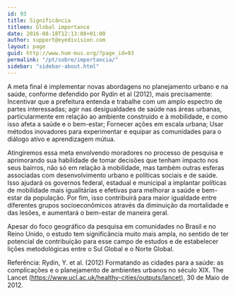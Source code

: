 ```yaml
---
id: 93
title: Significância
titleen: Global importance
date: 2016-08-18T12:13:08+01:00
author: support@eyedivision.com
layout: page
guid: http://www.hum-mus.org/?page_id=93
permalink: "/pt/sobre/importancia/"
sidebar: "sidebar-about.html"
---
```

A meta final é implementar novas abordagens no planejamento urbano e na saúde, conforme defendido por Rydin et al (2012), mais precisamente: Incentivar que a prefeitura entenda e trabalhe com um amplo espectro de partes interessadas; agir nas desigualdades de saúde nas áreas urbanas, particularmente em relação ao ambiente construído e à mobilidade, e como isso afeta a saúde e o bem-estar; Fornecer ações em escala urbana; Usar métodos inovadores para experimentar e equipar as comunidades para o diálogo ativo e aprendizagem mútua.

Atingiremos essa meta envolvendo moradores no processo de pesquisa e aprimorando sua habilidade de tomar decisões que tenham impacto nos seus bairros, não só em relação à mobilidade, mas também outras esferas associadas com desenvolvimento urbano e políticas sociais e de saúde. Isso ajudará os governos federal, estadual e municipal a implantar políticas de mobilidade mais igualitárias e efetivas para melhorar a saúde e bem-estar da população. Por fim, isso contribuirá para maior igualdade entre diferentes grupos socioeconômicos através da diminuição da mortalidade e das lesões, e aumentará o bem-estar de maneira geral.

Apesar do foco geográfico da pesquisa em comunidades no Brasil e no Reino Unido, o estudo tem significância muito mais ampla, no sentido de ter potencial de contribuição para esse campo de estudos e de estabelecer lições metodológicas entre o Sul Global e o Norte Global.

Referência: Rydin, Y. et al. (2012) Formatando as cidades para a saúde: as complicações e o planejamento de ambientes urbanos no século XIX. The Lancet (<https://www.ucl.ac.uk/healthy-cities/outputs/lancet>), 30 de Maio de 2012.